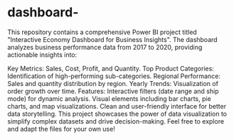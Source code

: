 # dashboard-

This repository contains a comprehensive Power BI project titled "Interactive Economy Dashboard for Business Insights". The dashboard analyzes business performance data from 2017 to 2020, providing actionable insights into:

Key Metrics: Sales, Cost, Profit, and Quantity.
Top Product Categories: Identification of high-performing sub-categories.
Regional Performance: Sales and quantity distribution by region.
Yearly Trends: Visualization of order growth over time.
Features:
Interactive filters (date range and ship mode) for dynamic analysis.
Visual elements including bar charts, pie charts, and map visualizations.
Clean and user-friendly interface for better data storytelling.
This project showcases the power of data visualization to simplify complex datasets and drive decision-making. Feel free to explore and adapt the files for your own use!
